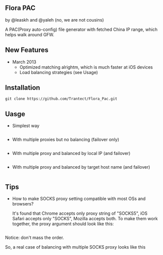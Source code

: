 Flora PAC
---------

by @leaskh and @yaleh (no, we are not cousins)

A PAC(Proxy auto-config) file generator with fetched China IP range, which helps walk around
GFW.

New Features
------------
* March 2013
  * Optimized matching alrightm, which is much faster at iOS devices
  * Load balancing strategies (see Usage)

Installation
------------

    git clone https://github.com/Trantect/Flora_Pac.git
	
Uasge
-----

* Simplest way
```./flora_pac -x "PROXY_PROTOCOL PROXY_IP:PROXY_PORT"
```

* With multiple proxies but no balancing (failover only)
```./flora_pac -x "PROXY1_PROTOCOL PROXY1_IP:PROXY1_PORT" "PROXY2_PROTOCOL PROXY2_IP:PROXY2_PORT"
```

* With multiple proxy and balanced by local IP (and failover)
```./flora_pac -b local_ip -x "PROXY1_PROTOCOL PROXY1_IP:PROXY1_PORT" "PROXY2_PROTOCOL PROXY2_IP:PROXY2_PORT"
```

* With multiple proxy and balanced by target host name (and failover)
```./flora_pac -b host -x "PROXY1_PROTOCOL PROXY1_IP:PROXY1_PORT" "PROXY2_PROTOCOL PROXY2_IP:PROXY2_PORT"
```

Tips
----
* How to make SOCKS proxy setting compatible with most OSs and browsers?

  It's found that Chrome accepts only proxy string of "SOCKS5", iOS Safari accepts only "SOCKS", Mozilla accepts both. To make them work together, the proxy argument should look like this:
```"SOCKS5 PROXY_IP:PROXY_PORT; SOCKS PROXY_IP:PROXY_PORT"
```

  Notice: don't mass the order.
  
  So, a real case of balancing with multiple SOCKS proxy looks like this
  
```./flora_pac -b local_ip -x "SOCKS5 127.0.0.1:1984; SOCKS 127.0.0.1:1984" "SOCKS5 127.0.0.1:1989; SOCKS 127.0.0.1:1989"
```
